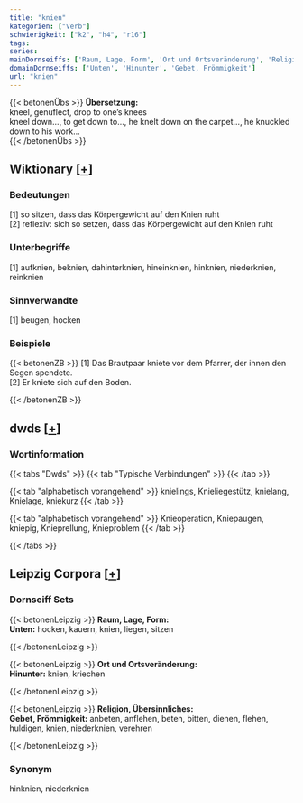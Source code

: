 ```yaml
---
title: "knien"
kategorien: ["Verb"]
schwierigkeit: ["k2", "h4", "r16"]
tags:
series:
mainDornseiffs: ['Raum, Lage, Form', 'Ort und Ortsveränderung', 'Religion, Übersinnliches']
domainDornseiffs: ['Unten', 'Hinunter', 'Gebet, Frömmigkeit']
url: "knien"
---
```


{{< betonenÜbs >}}
**Übersetzung:**  
kneel, genuflect, drop to  one’s knees  
kneel down..., to get down to..., he knelt down on the carpet..., he knuckled down to his work...  
{{< /betonenÜbs >}}

## Wiktionary [[+](https://de.wiktionary.org/wiki/knien)]

### Bedeutungen
[1] so sitzen, dass das Körpergewicht auf den Knien ruht  
[2] reflexiv: sich so setzen, dass das Körpergewicht auf den Knien ruht  

### Unterbegriffe
[1] aufknien, beknien, dahinterknien, hineinknien, hinknien, niederknien, reinknien  

### Sinnverwandte
[1] beugen, hocken  

### Beispiele
{{< betonenZB >}}
[1] Das Brautpaar kniete vor dem Pfarrer, der ihnen den Segen spendete.  
[2] Er kniete sich auf den Boden.  

{{< /betonenZB >}}


## dwds [[+](https://www.dwds.de/wb/knien)]

### Wortinformation
{{< tabs "Dwds" >}}
{{< tab "Typische Verbindungen" >}}
{{< /tab >}}

{{< tab "alphabetisch vorangehend" >}}
knielings, Knieliegestütz, knielang, Knielage, kniekurz
{{< /tab >}}

{{< tab "alphabetisch vorangehend" >}}
Knieoperation, Kniepaugen, kniepig, Knieprellung, Knieproblem
{{< /tab >}}

{{< /tabs >}}

## Leipzig Corpora [[+](https://corpora.uni-leipzig.de/en/res?word=knien&corpusId=deu_newscrawl-public_2018)]

### Dornseiff Sets
{{< betonenLeipzig >}}
**Raum, Lage, Form:**  
**Unten:** hocken, kauern, knien, liegen, sitzen  

{{< /betonenLeipzig >}}


{{< betonenLeipzig >}}
**Ort und Ortsveränderung:**  
**Hinunter:** knien, kriechen  

{{< /betonenLeipzig >}}


{{< betonenLeipzig >}}
**Religion, Übersinnliches:**  
**Gebet, Frömmigkeit:** anbeten, anflehen, beten, bitten, dienen, flehen, huldigen, knien, niederknien, verehren  

{{< /betonenLeipzig >}}

### Synonym
hinknien, niederknien

